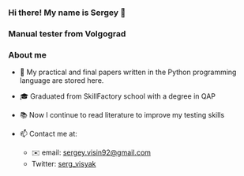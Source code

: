 ### Hi there! My name is Sergey 👋

### Manual tester from Volgograd

 ###  About me
 
- 📌 My practical and final papers written in the Python programming language are stored here.
- 🎓 Graduated from SkillFactory school with a degree in QAP
- 📚 Now I continue to read literature to improve my testing skills

- 📫 Contact me at:
    - ✉️ email: sergey.visin92@gmail.com
    - Twitter: [serg_visyak](https://twitter.com/serg_visyak)
